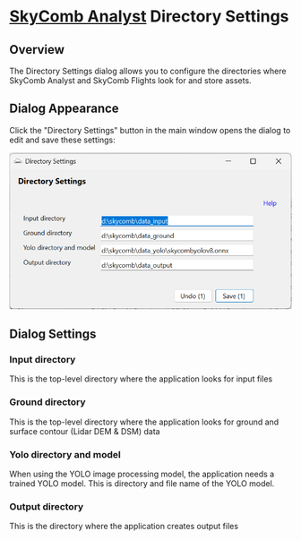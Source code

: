 # [SkyComb Analyst](https://github.com/PhilipQuirke/SkyCombAnalystHelp/blob/main/README.md) Directory Settings


## Overview
The Directory Settings dialog allows you to configure the directories where SkyComb Analyst and SkyComb Flights look for and store assets.


## Dialog Appearance
Click the "Directory Settings" button in the main window opens the dialog to edit and save these settings:

![Process Settings](./Static/DirectorySettingsForm.png?raw=true "Directory Settings")


## Dialog Settings


### Input directory
This is the top-level directory where the application looks for input files

### Ground directory
This is the top-level directory where the application looks for ground and surface contour (Lidar DEM & DSM) data

### Yolo directory and model
When using the YOLO image processing model, the application needs a trained YOLO model.
This is directory and file name of the YOLO model.

### Output directory
This is the directory where the application creates output files
